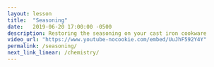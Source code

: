 ```yaml
---
layout: lesson
title:  "Seasoning"
date:   2019-06-20 17:00:00 -0500
description: Restoring the seasoning on your cast iron cookware
video_url: "https://www.youtube-nocookie.com/embed/UuJhF592Y4Y"
permalink: /seasoning/
next_link_linear: /chemistry/
---
```

